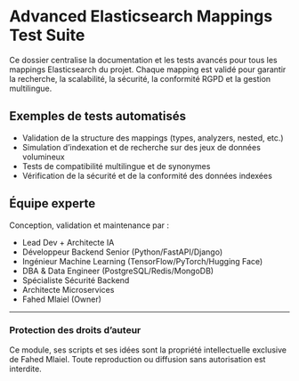 # Advanced Elasticsearch Mappings Test Suite

Ce dossier centralise la documentation et les tests avancés pour tous les mappings Elasticsearch du projet. Chaque mapping est validé pour garantir la recherche, la scalabilité, la sécurité, la conformité RGPD et la gestion multilingue.

## Exemples de tests automatisés
- Validation de la structure des mappings (types, analyzers, nested, etc.)
- Simulation d’indexation et de recherche sur des jeux de données volumineux
- Tests de compatibilité multilingue et de synonymes
- Vérification de la sécurité et de la conformité des données indexées

## Équipe experte
Conception, validation et maintenance par :
- Lead Dev + Architecte IA
- Développeur Backend Senior (Python/FastAPI/Django)
- Ingénieur Machine Learning (TensorFlow/PyTorch/Hugging Face)
- DBA & Data Engineer (PostgreSQL/Redis/MongoDB)
- Spécialiste Sécurité Backend
- Architecte Microservices
- Fahed Mlaiel (Owner)

---
### Protection des droits d’auteur
Ce module, ses scripts et ses idées sont la propriété intellectuelle exclusive de Fahed Mlaiel. Toute reproduction ou diffusion sans autorisation est interdite.